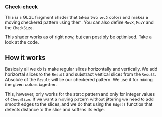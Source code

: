 ### Check-check

This is a GLSL fragment shader that takes two `vec3` colors and makes a moving
checkered pattern using them. You can also define `MovX`, `MovY` and the `CheckSize`.

This shader works as of right now, but can possibly be optimised. Take a look at the code.

## How it works

Basically all we do is make regular slices horizontally and vertically. We add horizontal
slices to the `Result` and substract vertical slices from the `Result`. Absolute of the
`Result` will be our checkered pattern. We use it for mixing the given colors together.

This, however, only works for the static pattern and only for integer values of `CheckSize`.
If we want a moving pattern without jittering we need to add smooth edges to the slices, and
we do that using the `Edge()` function that detects distance to the slice and softens its edge.
